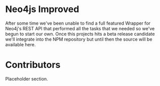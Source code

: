 # Neo4js Improved

After some time we've been unable to find a full featured Wrapper for Neo4j's REST API that 
performed all the tasks that we needed so we've begun to start our own. Once this projects hits
a beta release candidate we'll integrate into the NPM repository but until then the source will
be available here.

# Contributors

Placeholder section.